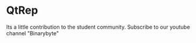 # QtRep
Its a little contribution to the student community.
Subscribe to our youtube channel "Binarybyte"

